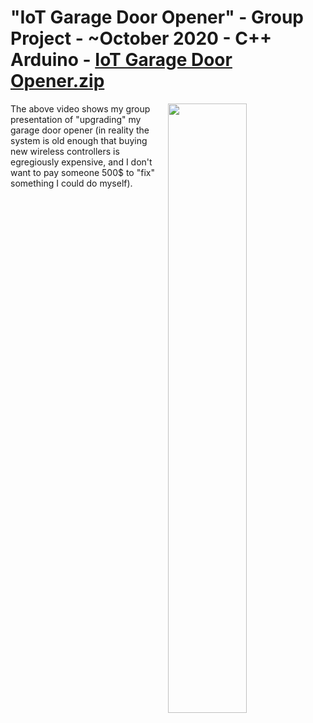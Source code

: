# "IoT Garage Door Opener" - Group Project - ~October 2020 - C++ Arduino - [IoT Garage Door Opener.zip]()  
<a href="http://www.youtube.com/watch?v=XzvdZK8sECI">
    <img align="right" width="50%" src="http://img.youtube.com/vi/XzvdZK8sECI/0.jpg">
</a>
<p>
The above video shows my group presentation of "upgrading" my garage door opener (in reality the system is old enough that buying new wireless
controllers is egregiously expensive, and I don't want to pay someone 500$ to "fix" something I could do myself).
</p>